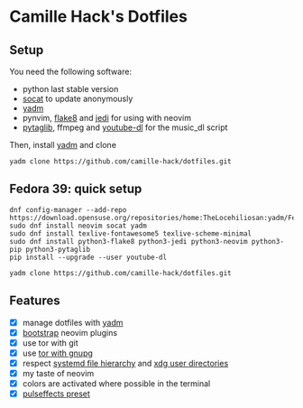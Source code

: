 # Camille Hack's Dotfiles #

## Setup ##

You need the following software:
* python last stable version
* [socat](http://www.dest-unreach.org/socat/) to update anonymously
* [yadm](https://thelocehiliosan.github.io/yadm/)
* pynvim, [flake8](https://gitlab.com/pycqa/flake8) and [jedi](https://github.com/davidhalter/jedi) for using with
neovim
* [pytaglib](https://pypi.org/project/pytaglib/), ffmpeg and
[youtube-dl](https://rg3.github.io/youtube-dl/) for the music\_dl script

Then, install [yadm](https://thelocehiliosan.github.io/yadm/) and clone
```
yadm clone https://github.com/camille-hack/dotfiles.git
```

## Fedora 39: quick setup ##

```
dnf config-manager --add-repo https://download.opensuse.org/repositories/home:TheLocehiliosan:yadm/Fedora_39/home:TheLocehiliosan:yadm.repo
sudo dnf install neovim socat yadm
sudo dnf install texlive-fontawesome5 texlive-scheme-minimal
sudo dnf install python3-flake8 python3-jedi python3-neovim python3-pip python3-pytaglib
pip install --upgrade --user youtube-dl

yadm clone https://github.com/camille-hack/dotfiles.git
```

## Features ##

* [x] manage dotfiles with [yadm](https://thelocehiliosan.github.io/yadm/)
* [x] [bootstrap](https://thelocehiliosan.github.io/yadm/docs/bootstrap) neovim plugins
* [x] use tor with git
* [x] use [tor with gnupg](https://gnupg.org/blog/20151224-gnupg-in-november-and-december.html)
* [x] respect [systemd file hierarchy](https://www.freedesktop.org/software/systemd/man/file-hierarchy.html)
and [xdg user directories](https://www.freedesktop.org/wiki/Software/xdg-user-dirs/)
* [x] my taste of neovim
* [x] colors are activated where possible in the terminal
* [x] [pulseffects preset](https://github.com/Digitalone1/PulseEffects-Presets)

